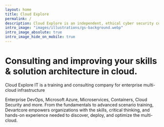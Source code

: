 ```yaml
---
layout: home
title: Cloud Explore
permalink: /
description: Cloud Explore is an independent, ethical cyber security consultancy based in Melbourne, Australia.
intro_image: "images/illustrations/gs-background.webp"
intro_image_absolute: true
intro_image_hide_on_mobile: true
---
```


# Consulting and improving your skills & solution architecture in cloud.

Cloud Explore IT is a training and consulting company for enterprise multi-cloud infrastructure

Enterprise DevOps, Microsoft Azure, Microservices, Containers, Cloud Security and more.
From the fundamentals to advanced scenario training, Devartcore  empowers organizations with the skills, critical thinking, and hands-on experience needed to discover, deploy, and optimize the multi-cloud.
